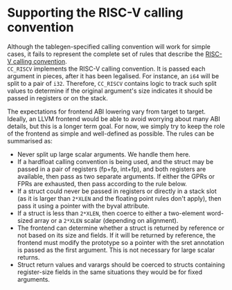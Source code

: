 # Supporting the RISC-V calling convention

Although the tablegen-specified calling convention will work for simple cases, 
it fails to represent the complete set of rules that describe the [RISC-V 
calling 
convention](https://github.com/riscv/riscv-elf-psabi-doc/blob/master/riscv-elf.md).  
`CC_RISCV` implements the RISC-V calling convention. It is passed each 
argument in pieces, after it has been legalised. For instance, an `i64` will 
be split to a pair of `i32`. Therefore, `CC_RISCV` contains logic to track 
such split values to determine if the original argument's size indicates it 
should be passed in registers or on the stack.

The expectations for frontend ABI lowering vary from target to target.
Ideally, an LLVM frontend would be able to avoid worrying about many ABI
details, but this is a longer term goal. For now, we simply try to keep the
role of the frontend as simple and well-defined as possible. The rules can
be summarised as:

* Never split up large scalar arguments. We handle them here.
* If a hardfloat calling convention is being used, and the struct may be
passed in a pair of registers (fp+fp, int+fp), and both registers are
available, then pass as two separate arguments. If either the GPRs or FPRs
are exhausted, then pass according to the rule below.
* If a struct could never be passed in registers or directly in a stack
slot (as it is larger than `2*XLEN` and the floating point rules don't
apply), then pass it using a pointer with the byval attribute.
* If a struct is less than `2*XLEN`, then coerce to either a two-element
word-sized array or a `2*XLEN` scalar (depending on alignment).
* The frontend can determine whether a struct is returned by reference or
not based on its size and fields. If it will be returned by reference, the
frontend must modify the prototype so a pointer with the sret annotation is
passed as the first argument. This is not necessary for large scalar
returns.
* Struct return values and varargs should be coerced to structs containing
register-size fields in the same situations they would be for fixed
arguments.

<!-- More details on varargs --!>
